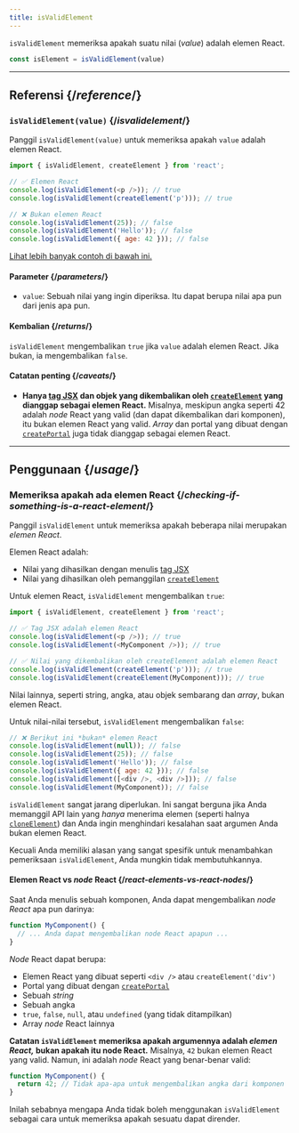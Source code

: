 ```yaml
---
title: isValidElement
---
```


<Intro>

`isValidElement` memeriksa apakah suatu nilai (*value*) adalah elemen React.

```js
const isElement = isValidElement(value)
```

</Intro>

<InlineToc />

---

## Referensi {/*reference*/}

### `isValidElement(value)` {/*isvalidelement*/}

Panggil `isValidElement(value)` untuk memeriksa apakah `value` adalah elemen React.

```js
import { isValidElement, createElement } from 'react';

// ✅ Elemen React
console.log(isValidElement(<p />)); // true
console.log(isValidElement(createElement('p'))); // true

// ❌ Bukan elemen React
console.log(isValidElement(25)); // false
console.log(isValidElement('Hello')); // false
console.log(isValidElement({ age: 42 })); // false
```

[Lihat lebih banyak contoh di bawah ini.](#usage)

#### Parameter {/*parameters*/}

* `value`: Sebuah nilai yang ingin diperiksa. Itu dapat berupa nilai apa pun dari jenis apa pun.

#### Kembalian {/*returns*/}

`isValidElement` mengembalikan `true` jika `value` adalah elemen React. Jika bukan, ia mengembalikan `false`.

#### Catatan penting {/*caveats*/}

* **Hanya [tag JSX](/learn/writing-markup-with-jsx) dan objek yang dikembalikan oleh [`createElement`](/reference/react/createElement) yang dianggap sebagai elemen React.** Misalnya, meskipun angka seperti 42 adalah *node* React yang valid (dan dapat dikembalikan dari komponen), itu bukan elemen React yang valid. *Array* dan portal yang dibuat dengan [`createPortal`](/reference/react-dom/createPortal) juga tidak dianggap sebagai elemen React.

---

## Penggunaan {/*usage*/}

### Memeriksa apakah ada elemen React {/*checking-if-something-is-a-react-element*/}

Panggil `isValidElement` untuk memeriksa apakah beberapa nilai merupakan *elemen React*.

Elemen React adalah:

- Nilai yang dihasilkan dengan menulis [tag JSX](/learn/writing-markup-with-jsx)
- Nilai yang dihasilkan oleh pemanggilan [`createElement`](/reference/react/createElement)

Untuk elemen React, `isValidElement` mengembalikan `true`:

```js
import { isValidElement, createElement } from 'react';

// ✅ Tag JSX adalah elemen React
console.log(isValidElement(<p />)); // true
console.log(isValidElement(<MyComponent />)); // true

// ✅ Nilai yang dikembalikan oleh createElement adalah elemen React
console.log(isValidElement(createElement('p'))); // true
console.log(isValidElement(createElement(MyComponent))); // true
```

Nilai lainnya, seperti string, angka, atau objek sembarang dan *array*, bukan elemen React.

Untuk nilai-nilai tersebut, `isValidElement` mengembalikan `false`: 

```js
// ❌ Berikut ini *bukan* elemen React
console.log(isValidElement(null)); // false
console.log(isValidElement(25)); // false
console.log(isValidElement('Hello')); // false
console.log(isValidElement({ age: 42 })); // false
console.log(isValidElement([<div />, <div />])); // false
console.log(isValidElement(MyComponent)); // false
```

`isValidElement` sangat jarang diperlukan. Ini sangat berguna jika Anda memanggil API lain yang *hanya* menerima elemen (seperti halnya [`cloneElement`](/reference/react/cloneElement)) dan Anda ingin menghindari kesalahan saat argumen Anda bukan elemen React.

Kecuali Anda memiliki alasan yang sangat spesifik untuk menambahkan pemeriksaan `isValidElement`, Anda mungkin tidak membutuhkannya.

<DeepDive>

#### Elemen React vs *node* React {/*react-elements-vs-react-nodes*/}

Saat Anda menulis sebuah komponen, Anda dapat mengembalikan *node React* apa pun darinya:

```js
function MyComponent() {
  // ... Anda dapat mengembalikan node React apapun ...
}
```

*Node* React dapat berupa:

- Elemen React yang dibuat seperti `<div />` atau `createElement('div')`
- Portal yang dibuat dengan [`createPortal`](/reference/react-dom/createPortal)
- Sebuah *string*
- Sebuah angka
- `true`, `false`, `null`, atau `undefined` (yang tidak ditampilkan)
- Array *node* React lainnya

**Catatan `isValidElement` memeriksa apakah argumennya adalah *elemen React,* bukan apakah itu node React.** Misalnya, `42` bukan elemen React yang valid. Namun, ini adalah *node* React yang benar-benar valid:

```js
function MyComponent() {
  return 42; // Tidak apa-apa untuk mengembalikan angka dari komponen
}
```

Inilah sebabnya mengapa Anda tidak boleh menggunakan `isValidElement` sebagai cara untuk memeriksa apakah sesuatu dapat dirender.

</DeepDive>
